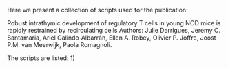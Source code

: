 Here we present a collection of scripts used for the publication:

Robust intrathymic development of regulatory T cells in young NOD mice is rapidly restrained by recirculating cells
Authors: Julie Darrigues, Jeremy C. Santamaria, Ariel Galindo‐Albarrán, Ellen A. Robey, Olivier P. Joffre, Joost P.M. van Meerwijk, Paola Romagnoli.

The scripts are listed:
1)
